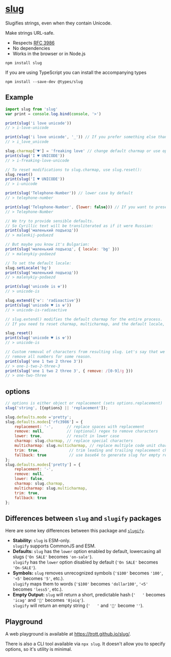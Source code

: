 # [slug](https://github.com/Trott/slug)

Slugifies strings, even when they contain Unicode.

Make strings URL-safe.

- Respects [RFC 3986](https://tools.ietf.org/html/rfc3986)
- No dependencies
- Works in the browser or in Node.js

```
npm install slug
```

If you are using TypeScript you can install the accompanying types

```
npm install --save-dev @types/slug
```

## Example

```javascript
import slug from 'slug'
var print = console.log.bind(console, '>')

print(slug('i love unicode'))
// > i-love-unicode

print(slug('i love unicode', '_')) // If you prefer something else than `-` as separator
// > i_love_unicode

slug.charmap['♥'] = 'freaking love' // change default charmap or use option {charmap:{…}} as 2. argument
print(slug('I ♥ UNICODE'))
// > i-freaking-love-unicode

// To reset modifications to slug.charmap, use slug.reset():
slug.reset()
print(slug('I ♥ UNICODE'))
// > i-unicode

print(slug('Telephone-Number')) // lower case by default
// > telephone-number

print(slug('Telephone-Number', {lower: false})) // If you want to preserve case
// > Telephone-Number

// We try to provide sensible defaults.
// So Cyrillic text will be transliterated as if it were Russian:
print(slug('маленький подъезд'))
// > malenkij-poduezd

// But maybe you know it's Bulgarian:
print(slug('маленький подъезд', { locale: 'bg' }))
// > malenykiy-podaezd

// To set the default locale:
slug.setLocale('bg')
print(slug('маленький подъезд'))
// > malenykiy-podaezd

print(slug('unicode is ☢'))
// > unicode-is

slug.extend({'☢': 'radioactive'})
print(slug('unicode ♥ is ☢'))
// > unicode-is-radioactive

// slug.extend() modifies the default charmap for the entire process.
// If you need to reset charmap, multicharmap, and the default locale, use slug.reset():

slug.reset()
print(slug('unicode ♥ is ☢'))
// > unicode-is

// Custom removal of characters from resulting slug. Let's say that we want to
// remove all numbers for some reason.
print(slug('one 1 two 2 three 3'))
// > one-1-two-2-three-3
print(slug('one 1 two 2 three 3', { remove: /[0-9]/g }))
// > one-two-three
```

## options

```javascript
// options is either object or replacement (sets options.replacement)
slug('string', [{options} || 'replacement']);
```

```javascript
slug.defaults.mode ='pretty';
slug.defaults.modes['rfc3986'] = {
    replacement: '-',      // replace spaces with replacement
    remove: null,          // (optional) regex to remove characters
    lower: true,           // result in lower case
    charmap: slug.charmap, // replace special characters
    multicharmap: slug.multicharmap, // replace multiple code unit characters
    trim: true,             // trim leading and trailing replacement chars
    fallback: true          // use base64 to generate slug for empty results
};
slug.defaults.modes['pretty'] = {
    replacement: '-',
    remove: null,
    lower: false,
    charmap: slug.charmap,
    multicharmap: slug.multicharmap,
    trim: true,
    fallback: true
};
```

## Differences between `slug` and `slugify` packages

Here are some key differences between this package and [`slugify`](https://github.com/simov/slugify).

- **Stability:** `slug` is ESM-only.  
  `slugify` supports CommonJS and ESM.
- **Defaults:** `slug` has the `lower` option enabled by default, lowercasing all slugs
  (`'On SALE'` becomes `'on-sale'`).  
  `slugify` has the `lower` option disabled by default (`'On SALE'` becomes `'On-SALE'`).
- **Symbols:** `slug` removes unrecognized symbols (`'$100'` becomes `'100'`, `'<5'` becomes `'5'`, etc.).  
  `slugify` maps them to words (`'$100'` becomes `'dollar100'`, `'<5'` becomes `'less5'`, etc.).
- **Empty Output:** `slug` will return a short, predictable hash (`'   '` becomes `'icag'` and `'🎉'` becomes `'8joiq'`).  
  `slugify` will return an empty string (`'   '` and `'🎉'` become `''`).

## Playground

A web playground is available at https://trott.github.io/slug/.

There is also a CLI tool available via `npx slug`. It doesn't allow you to
specify options, so it's utility is minimal.
